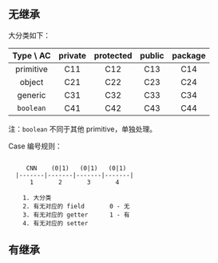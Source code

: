 ## 无继承

大分类如下：

| Type \ AC | private | protected | public | package |
|:---------:|:-------:|:---------:|:------:|:-------:|
| primitive |   C11   |    C12    |  C13   |   C14   |
|  object   |   C21   |    C22    |  C23   |   C24   |
|  generic  |   C31   |    C32    |  C33   |   C34   |
| `boolean` |   C41   |    C42    |  C43   |   C44   |

注：`boolean` 不同于其他 primitive，单独处理。

Case 编号规则：

```text

     CNN    (0|1)   (0|1)   (0|1)
  |-------|-------|-------|-------|
      1       2       3       4
      
    1. 大分类 
    2. 有无对应的 field       0 - 无
    3. 有无对应的 getter      1 - 有
    4. 有无对应的 setter 
```

## 有继承



